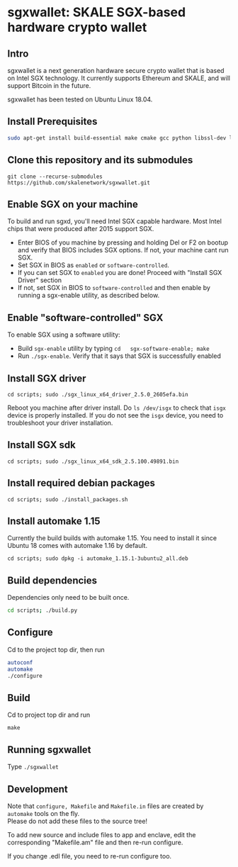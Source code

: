 # sgxwallet: SKALE SGX-based hardware crypto wallet

## Intro

sgxwallet is a next generation hardware secure crypto wallet that  is based on Intel SGX technology. It currently supports Ethereum and SKALE, and will support Bitcoin in the future.

sgxwallet has been tested on Ubuntu Linux 18.04.

## Install Prerequisites

```sh
sudo apt-get install build-essential make cmake gcc python libssl-dev libboost-all-dev libgmp3-dev libprotobuf10 libprocps-dev flex bison automake libtool texinfo libjsonrpccpp-dev
```

## Clone this repository and its submodules

`git clone --recurse-submodules  https://github.com/skalenetwork/sgxwallet.git`

## Enable SGX on your machine

To build and run sgxd, you'll need Intel SGX capable hardware. Most Intel chips that were produced after 2015 support SGX.

-   Enter BIOS of you machine by pressing and holding Del or F2 on bootup and verify that BIOS includes SGX options.
    If not, your machine cant run SGX.
-   Set SGX in BIOS as `enabled` or `software-controlled`.
-   If you can set SGX to `enabled` you are done! Proceed with "Install SGX Driver" section 
-   If not, set SGX in BIOS to `software-controlled` and then enable by running a sgx-enable utility, as described below.

## Enable "software-controlled" SGX

To enable SGX using a software utility:

-   Build `sgx-enable` utility by typing `cd   sgx-software-enable; make`
-   Run `./sgx-enable`.  Verify that it says that SGX is successfully enabled

## Install SGX driver

`cd scripts; sudo ./sgx_linux_x64_driver_2.5.0_2605efa.bin`

Reboot you machine after driver install.  Do `ls /dev/isgx` to check that `isgx` device is properly installed.
If you do not see the `isgx` device, you need to troubleshoot your driver installation.

## Install SGX sdk

`cd scripts; sudo ./sgx_linux_x64_sdk_2.5.100.49891.bin`

## Install required debian packages

`cd scripts; sudo ./install_packages.sh`

## Install automake 1.15

Currently the build builds with automake 1.15. You need to install it since Ubuntu 18 comes with automake 1.16 by default.

`cd scripts; sudo dpkg -i automake_1.15.1-3ubuntu2_all.deb`

## Build dependencies

Dependencies only need to be built once.

```sh
cd scripts; ./build.py
```

## Configure

Cd to the project top dir, then run

```sh
autoconf
automake
./configure
```

## Build

Cd to project top dir and run

```sg
make
```

## Running sgxwallet

Type `./sgxwallet`

## Development

Note that `configure, Makefile` and `Makefile.in` files are created by `automake` tools on the fly.  
Please do not add these files to the source tree!

To add new source and include files to app and enclave, edit the corresponding "Makefile.am" file and then re-run configure. 

If you change .edl file, you need to re-run configure too.
